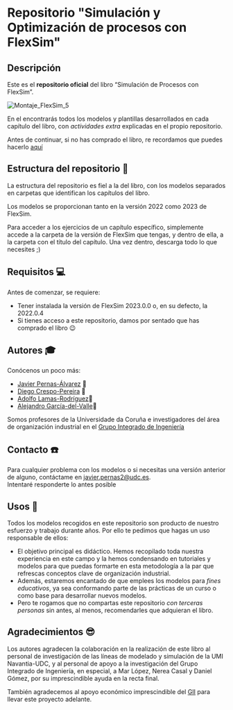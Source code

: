# Repositorio "Simulación y Optimización de procesos con FlexSim"

## Descripción

Este es el **repositorio oficial** del libro “Simulación de Procesos con FlexSim”.

![Montaje_FlexSim_5](https://github.com/JaviPernasResearch/SyO-procesos-FlexSim/assets/98108974/ae48c0eb-718f-461b-a183-5244814ea007)


En el encontrarás todos los modelos y plantillas desarrollados en cada capítulo del libro, con _actividades extra_ explicadas en el propio repositorio.  

Antes de continuar, si no has comprado el libro, re recordamos que puedes hacerlo [aquí](https://libros.cc/Simulacion-y-optimizacion-de-procesos-con-FlexSim.htm?isbn=9788410066007)

## Estructura del repositorio 📑

La estructura del repositorio es fiel a la del libro, con los modelos separados en carpetas que identifican los capítulos del libro. 
  
Los modelos se proporcionan tanto en la versión 2022 como 2023 de FlexSim.  
  
Para acceder a los ejercicios de un capítulo específico, simplemente accede a la carpeta de la versión de FlexSim que tengas, y dentro de ella, a la carpeta con el título del capítulo. Una vez dentro, descarga todo lo que necesites ;)
  
## Requisitos 💻

Antes de comenzar, se requiere: 
 * Tener instalada la versión de FlexSim 2023.0.0 o, en su defecto, la 2022.0.4
 * Si tienes acceso a este repositorio, damos por sentado que has comprado el libro 😉
 
## Autores 🎓

Conócenos un poco más:

* [Javier Pernas-Álvarez](https://pdi.udc.es/en/File/Pdi/HF9NK) 📖
* [Diego Crespo-Pereira](https://pdi.udc.es/en/File/Pdi/6W6MH) 📖
* [Adolfo Lamas-Rodríguez](https://pdi.udc.es/en/File/Pdi/8T89E)📖
* [Alejandro García-del-Valle](https://pdi.udc.es/en/File/Pdi/9A99E)📖

Somos profesores de la Universidade da Coruña e investigadores del área de organización industrial en el [Grupo Integrado de Ingeniería](https://gii.udc.es/)

## Contacto ☎️

Para cualquier problema con los modelos o si necesitas una versión anterior de alguno, contáctame en <javier.pernas2@udc.es>.  
Intentaré responderte lo antes posible

## Usos 🚨

Todos los modelos recogidos en este repositorio son producto de nuestro esfuerzo y trabajo durante años. Por ello te pedimos que hagas un uso responsable de ellos:
* El objetivo principal es didáctico. Hemos recopilado toda nuestra experiencia en este campo y la hemos condensando en tutoriales y modelos para que puedas formarte en esta metodología a la par que refrescas conceptos clave de organización industrial.
* Además, estaremos encantado de que emplees los modelos para *fines educativos*, ya sea conformando parte de las prácticas de un curso o como base para desarrollar nuevos modelos.
* Pero te rogamos que no compartas este repositorio _con terceras personas_ sin antes, al menos, recomendarles que adquieran el libro.

## Agradecimientos 😎
Los autores agradecen la colaboración en la realización de este libro al personal de investigación de las líneas de modelado y simulación de la UMI Navantia-UDC, y al personal de apoyo a la investigación del Grupo Integrado de Ingeniería, en especial, a Mar López, Nerea Casal y Daniel Gómez, por su imprescindible ayuda en la recta final.  

También agradecemos al apoyo económico imprescindible del [GII](https://gii.udc.es/) para llevar este proyecto adelante.

